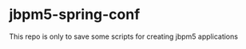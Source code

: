 jbpm5-spring-conf
=================

This repo is only to save some scripts for creating jbpm5 applications